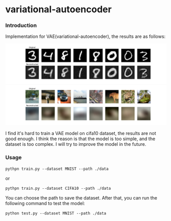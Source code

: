 # variational-autoencoder

### Introduction

Implementation for VAE(variational-autoencoder), the results are as follows:

![mnist](img/mnist.png)
![cifa10](img/cifa10.png)

I find it's hard to train a VAE model on cifa10 dataset, the results are not good enough. I think the reason is that the model is too simple, and the dataset is too complex. I will try to improve the model in the future.

### Usage

```shell
pythpn train.py --dataset MNIST --path ./data
```

or

```shell
pythpn train.py --dataset CIFA10 --path ./data
```

You can choose the path to save the dataset. After that, you can run the following command to test the model:

```shell
python test.py --dataset MNIST --path ./data
```